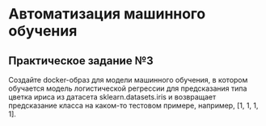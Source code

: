 # Автоматизация машинного обучения
## Практическое задание №3

Создайте docker-образ для модели машинного обучения, в котором обучается модель логистической регрессии для предсказания типа цветка ириса из датасета sklearn.datasets.iris и возвращает предсказание класса на каком-то тестовом примере, например, [1, 1, 1, 1]. 
